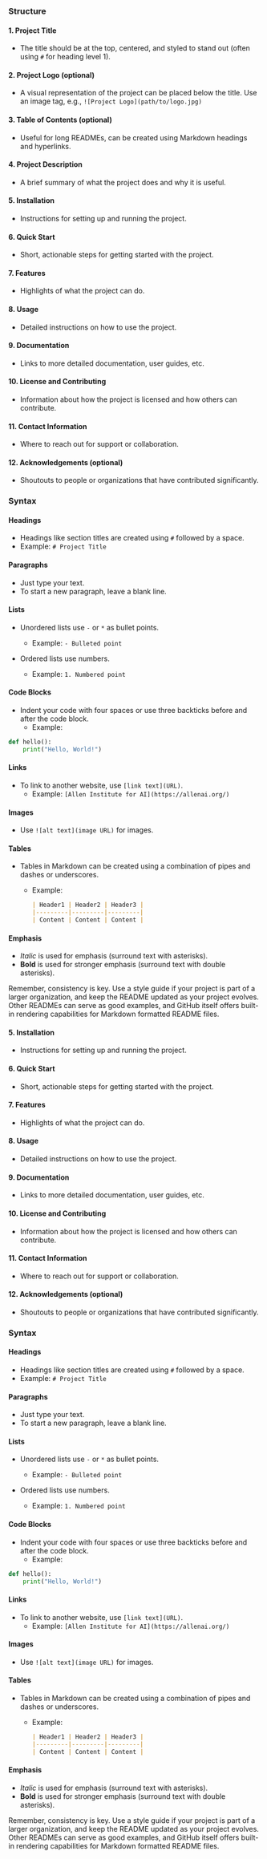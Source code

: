 ### Structure
#### 1. Project Title
- The title should be at the top, centered, and styled to stand out (often using `#` for heading level 1).

#### 2. Project Logo (optional)
- A visual representation of the project can be placed below the title. Use an image tag, e.g., `![Project Logo](path/to/logo.jpg)`

#### 3. Table of Contents (optional)
- Useful for long READMEs, can be created using Markdown headings and hyperlinks.

#### 4. Project Description
- A brief summary of what the project does and why it is useful.

#### 5. Installation
- Instructions for setting up and running the project.

#### 6. Quick Start
- Short, actionable steps for getting started with the project.

#### 7. Features
- Highlights of what the project can do.

#### 8. Usage
- Detailed instructions on how to use the project.

#### 9. Documentation
- Links to more detailed documentation, user guides, etc.

#### 10. License and Contributing
- Information about how the project is licensed and how others can contribute.

#### 11. Contact Information
- Where to reach out for support or collaboration.

#### 12. Acknowledgements (optional)
- Shoutouts to people or organizations that have contributed significantly.

### Syntax

#### Headings
- Headings like section titles are created using `#` followed by a space.
- Example: `# Project Title`

#### Paragraphs
- Just type your text.
- To start a new paragraph, leave a blank line.

#### Lists
- Unordered lists use `-` or `*` as bullet points.
  - Example: `- Bulleted point`

- Ordered lists use numbers.
  - Example: `1. Numbered point`

#### Code Blocks
- Indent your code with four spaces or use three backticks before and after the code block.
  - Example:
```python
def hello():
    print("Hello, World!")
```

#### Links
- To link to another website, use `[link text](URL)`.
  - Example: `[Allen Institute for AI](https://allenai.org/)`

#### Images
- Use `![alt text](image URL)` for images.

#### Tables
- Tables in Markdown can be created using a combination of pipes and dashes or underscores.
  - Example:

    ```markdown
    | Header1 | Header2 | Header3 |
    |---------|---------|---------|
    | Content | Content | Content |
    ```

#### Emphasis
- *Italic* is used for emphasis (surround text with asterisks).
- **Bold** is used for stronger emphasis (surround text with double asterisks).

Remember, consistency is key. Use a style guide if your project is part of a larger organization, and keep the README updated as your project evolves. Other READMEs can serve as good examples, and GitHub itself offers built-in rendering capabilities for Markdown formatted README files.
#### 5. Installation
- Instructions for setting up and running the project.

#### 6. Quick Start
- Short, actionable steps for getting started with the project.

#### 7. Features
- Highlights of what the project can do.

#### 8. Usage
- Detailed instructions on how to use the project.

#### 9. Documentation
- Links to more detailed documentation, user guides, etc.

#### 10. License and Contributing
- Information about how the project is licensed and how others can contribute.

#### 11. Contact Information
- Where to reach out for support or collaboration.

#### 12. Acknowledgements (optional)
- Shoutouts to people or organizations that have contributed significantly.

### Syntax

#### Headings
- Headings like section titles are created using `#` followed by a space.
- Example: `# Project Title`

#### Paragraphs
- Just type your text.
- To start a new paragraph, leave a blank line.

#### Lists
- Unordered lists use `-` or `*` as bullet points.
  - Example: `- Bulleted point`

- Ordered lists use numbers.
  - Example: `1. Numbered point`

#### Code Blocks
- Indent your code with four spaces or use three backticks before and after the code block.
  - Example:
```python
def hello():
    print("Hello, World!")
```

#### Links
- To link to another website, use `[link text](URL)`.
  - Example: `[Allen Institute for AI](https://allenai.org/)`

#### Images
- Use `![alt text](image URL)` for images.

#### Tables
- Tables in Markdown can be created using a combination of pipes and dashes or underscores.
  - Example:

    ```markdown
    | Header1 | Header2 | Header3 |
    |---------|---------|---------|
    | Content | Content | Content |
    ```

#### Emphasis
- *Italic* is used for emphasis (surround text with asterisks).
- **Bold** is used for stronger emphasis (surround text with double asterisks).

Remember, consistency is key. Use a style guide if your project is part of a larger organization, and keep the README updated as your project evolves. Other READMEs can serve as good examples, and GitHub itself offers built-in rendering capabilities for Markdown formatted README files.
